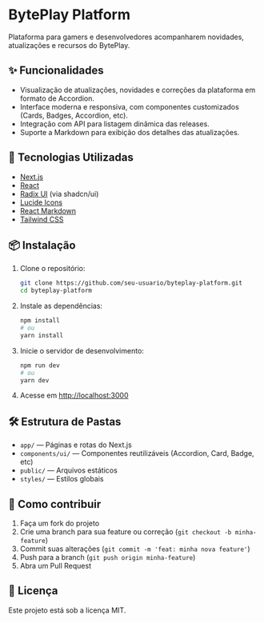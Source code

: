 # BytePlay Platform

Plataforma para gamers e desenvolvedores acompanharem novidades, atualizações e recursos do BytePlay.

## ✨ Funcionalidades

- Visualização de atualizações, novidades e correções da plataforma em formato de Accordion.
- Interface moderna e responsiva, com componentes customizados (Cards, Badges, Accordion, etc).
- Integração com API para listagem dinâmica das releases.
- Suporte a Markdown para exibição dos detalhes das atualizações.

## 🚀 Tecnologias Utilizadas

- [Next.js](https://nextjs.org/)
- [React](https://react.dev/)
- [Radix UI](https://www.radix-ui.com/) (via shadcn/ui)
- [Lucide Icons](https://lucide.dev/)
- [React Markdown](https://github.com/remarkjs/react-markdown)
- [Tailwind CSS](https://tailwindcss.com/)

## 📦 Instalação

1. Clone o repositório:
   ```bash
   git clone https://github.com/seu-usuario/byteplay-platform.git
   cd byteplay-platform
   ```

2. Instale as dependências:
   ```bash
   npm install
   # ou
   yarn install
   ```

3. Inicie o servidor de desenvolvimento:
   ```bash
   npm run dev
   # ou
   yarn dev
   ```

4. Acesse em [http://localhost:3000](http://localhost:3000)

## 🛠️ Estrutura de Pastas

- `app/` — Páginas e rotas do Next.js
- `components/ui/` — Componentes reutilizáveis (Accordion, Card, Badge, etc)
- `public/` — Arquivos estáticos
- `styles/` — Estilos globais

## 📑 Como contribuir

1. Faça um fork do projeto
2. Crie uma branch para sua feature ou correção (`git checkout -b minha-feature`)
3. Commit suas alterações (`git commit -m 'feat: minha nova feature'`)
4. Push para a branch (`git push origin minha-feature`)
5. Abra um Pull Request

## 📄 Licença

Este projeto está sob a licença MIT. 
